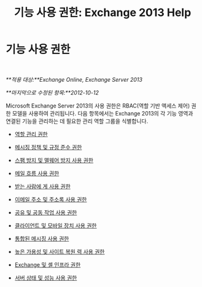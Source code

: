 ﻿---
title: '기능 사용 권한: Exchange 2013 Help'
TOCTitle: 기능 사용 권한
ms:assetid: 48d06fa6-e4a2-4d5c-bdbd-718eeaade4be
ms:mtpsurl: https://technet.microsoft.com/ko-kr/library/Dd638127(v=EXCHG.150)
ms:contentKeyID: 50483023
ms.date: 05/22/2018
mtps_version: v=EXCHG.150
ms.translationtype: MT
---

# 기능 사용 권한

 

_**적용 대상:**Exchange Online, Exchange Server 2013_

_**마지막으로 수정된 항목:**2012-10-12_

Microsoft Exchange Server 2013의 사용 권한은 RBAC(역할 기반 액세스 제어) 권한 모델을 사용하여 관리됩니다. 다음 항목에서는 Exchange 2013의 각 기능 영역과 연결된 기능을 관리하는 데 필요한 관리 역할 그룹을 식별합니다.

  - [역할 관리 권한](role-management-permissions-exchange-2013-help.md)

  - [메시징 정책 및 규정 준수 권한](messaging-policy-and-compliance-permissions-exchange-2013-help.md)

  - [스팸 방지 및 맬웨어 방지 사용 권한](anti-spam-and-anti-malware-permissions-exchange-2013-help.md)

  - [메일 흐름 사용 권한](mail-flow-permissions-exchange-2013-help.md)

  - [받는 사람에 게 사용 권한](recipients-permissions-exchange-2013-help.md)

  - [이메일 주소 및 주소록 사용 권한](email-address-and-address-book-permissions-exchange-2013-help.md)

  - [공유 및 공동 작업 사용 권한](sharing-and-collaboration-permissions-exchange-2013-help.md)

  - [클라이언트 및 모바일 장치 사용 권한](clients-and-mobile-devices-permissions-exchange-2013-help.md)

  - [통합된 메시징 사용 권한](unified-messaging-permissions-exchange-2013-help.md)

  - [높은 가용성 및 사이트 복원 력 사용 권한](high-availability-and-site-resilience-permissions-exchange-2013-help.md)

  - [Exchange 및 셸 인프라 권한](exchange-and-shell-infrastructure-permissions-exchange-2013-help.md)

  - [서버 상태 및 성능 사용 권한](server-health-and-performance-permissions-exchange-2013-help.md)

